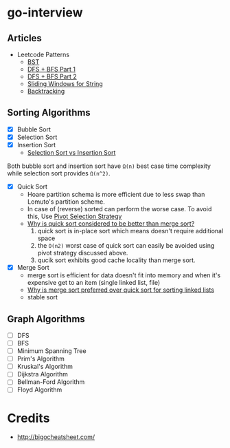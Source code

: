 # go-interview

## Articles

- Leetcode Patterns
    * [BST](https://medium.com/leetcode-patterns/leetcode-pattern-0-iterative-traversals-on-trees-d373568eb0ec)
    * [DFS + BFS Part 1](https://medium.com/leetcode-patterns/leetcode-pattern-1-bfs-dfs-25-of-the-problems-part-1-519450a84353)
    * [DFS + BFS Part 2](https://medium.com/leetcode-patterns/leetcode-pattern-2-dfs-bfs-25-of-the-problems-part-2-a5b269597f52)
    * [Sliding Windows for String](https://medium.com/leetcode-patterns/leetcode-pattern-2-sliding-windows-for-strings-e19af105316b)
    * [Backtracking](https://medium.com/leetcode-patterns/leetcode-pattern-3-backtracking-5d9e5a03dc26)

## Sorting Algorithms

- [x] Bubble Sort
- [x] Selection Sort
- [x] Insertion Sort
    * [Selection Sort vs Insertion Sort](https://stackoverflow.com/questions/15799034/insertion-sort-vs-selection-sort)

Both bubble sort and insertion sort have `Ω(n)` best case time complexity while selection sort provides `Ω(n^2)`.

- [x] Quick Sort
    * Hoare partition schema is more efficient due to less swap than Lomuto's partition scheme.
    * In case of (reverse) sorted can perform the worse case. To avoid this, Use [Pivot Selection Strategy](https://stackoverflow.com/a/7561147/3435720)
    * [Why is quick sort considered to be better than merge sort?](https://www.quora.com/Why-is-quicksort-considered-to-be-better-than-merge-sort)
        1. quick sort is in-place sort which means doesn't require additional space
        2. the `O(n2)` worst case of quick sort can easily be avoided using pivot strategy discussed above.
        3. qucik sort exhibits good cache locality than merge sort.
- [x] Merge Sort
    * merge sort is efficient for data doesn't fit into memory and when it's expensive get to an item (single linked list, file)
    * [Why is merge sort preferred over quick sort for sorting linked lists](https://stackoverflow.com/questions/5222730/why-is-merge-sort-preferred-over-quick-sort-for-sorting-linked-lists)
    * stable sort
    
## Graph Algorithms

- [ ] DFS
- [ ] BFS
- [ ] Minimum Spanning Tree
- [ ] Prim's Algorithm
- [ ] Kruskal's Algorithm
- [ ] Dijkstra Algorithm 
- [ ] Bellman-Ford Algorithm
- [ ] Floyd Algorithm

# Credits

- http://bigocheatsheet.com/
